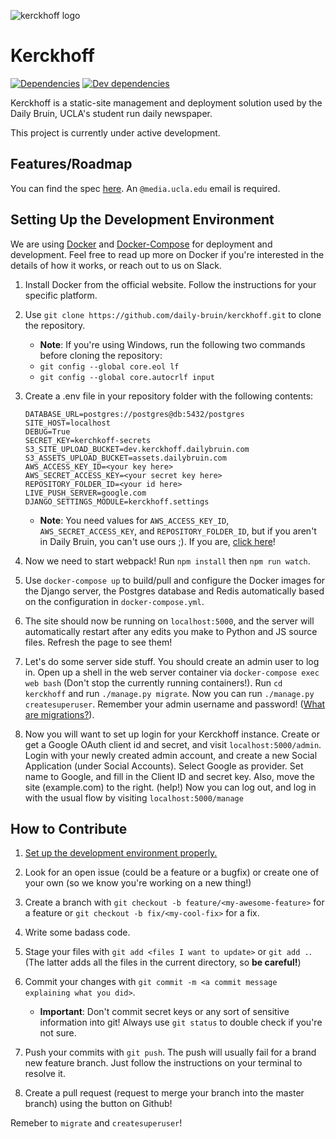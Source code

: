 [logo]: https://user-images.githubusercontent.com/1896936/28765492-cb46e55c-757f-11e7-996c-e53a95eba862.png "Kerckhoff Logo"
[spec link]: https://docs.google.com/a/media.ucla.edu/document/d/1ejb3iIyqSo2M6-fKhweAkp6MdS63gPsNmQje8iEUggc/edit?usp=sharing "Kerckhoff Specification Link"
[docker link]: https://www.docker.com/ "Docker Homepage"
[docker doc link]: https://docs.docker.com/ "Docker Documentation"
[docker compose doc link]: https://docs.docker.com/compose/ "Docker Documentation: Compose"

![kerckhoff logo][logo]

# Kerckhoff

[![Dependencies](https://david-dm.org/daily-bruin/kerckhoff/status.svg?style=flat)](https://david-dm.org/daily-bruin/kerckhoff)
[![Dev dependencies](https://david-dm.org/daily-bruin/kerckhoff/dev-status.svg?style=flat)](https://david-dm.org/daily-bruin/kerckhoff?type=dev)

Kerckhoff is a static-site management and deployment solution used by the Daily
Bruin, UCLA's student run daily newspaper.

This project is currently under active development.

## Features/Roadmap

You can find the spec [here][spec link]. An `@media.ucla.edu` email is required.

## Setting Up the Development Environment

We are using [Docker][docker doc link] and
[Docker-Compose][docker compose doc link] for deployment and development. Feel
free to read up more on Docker if you're interested in the details of how it
works, or reach out to us on Slack.

1.  Install Docker from the official website. Follow the instructions for your
    specific platform.

2.  Use `git clone https://github.com/daily-bruin/kerckhoff.git` to clone the
    repository.

    * **Note**: If you're using Windows, run the following two commands before
      cloning the repository:
    * `git config --global core.eol lf`
    * `git config --global core.autocrlf input`

3.  Create a .env file in your repository folder with the following contents:

    ```.env
    DATABASE_URL=postgres://postgres@db:5432/postgres
    SITE_HOST=localhost
    DEBUG=True
    SECRET_KEY=kerchkoff-secrets
    S3_SITE_UPLOAD_BUCKET=dev.kerckhoff.dailybruin.com
    S3_ASSETS_UPLOAD_BUCKET=assets.dailybruin.com
    AWS_ACCESS_KEY_ID=<your key here>
    AWS_SECRET_ACCESS_KEY=<your secret key here>
    REPOSITORY_FOLDER_ID=<your id here>
    LIVE_PUSH_SERVER=google.com
    DJANGO_SETTINGS_MODULE=kerckhoff.settings
    ```

    * **Note**: You need values for `AWS_ACCESS_KEY_ID`,
      `AWS_SECRET_ACCESS_KEY`, and `REPOSITORY_FOLDER_ID`, but if you aren't in
      Daily Bruin, you can't use ours ;). If you are,
      [click here](https://dailybruin.slack.com/archives/C7RT6B4FP/p1527528167000076)!

4.  Now we need to start webpack! Run `npm install` then `npm run watch`.

5.  Use `docker-compose up` to build/pull and configure the Docker images for
    the Django server, the Postgres database and Redis automatically based on
    the configuration in `docker-compose.yml`.

6.  The site should now be running on `localhost:5000`, and the server will
    automatically restart after any edits you make to Python and JS source
    files. Refresh the page to see them!

7.  Let's do some server side stuff. You should create an admin user to log in.
    Open up a shell in the web server container via `docker-compose exec web bash`
    (Don't stop the currently running containers!). Run `cd kerckhoff` and run `./manage.py migrate`.
    Now you can run `./manage.py createsuperuser`.
    Remember your admin username and password!
    ([What are migrations?](https://docs.djangoproject.com/en/2.1/topics/migrations/)).

8.  Now you will want to set up login for your Kerckhoff instance. Create or get a
    Google OAuth client id and secret, and visit `localhost:5000/admin`. Login with your newly
    created admin account, and create a new Social Application (under Social Accounts).
    Select Google as provider. Set name to Google, and fill in the Client ID and secret key.
    Also, move the site (example.com) to the right. (help!)
    Now you can log out, and log in with the usual flow by visiting `localhost:5000/manage`

## How to Contribute

1.  [Set up the development environment properly.](#setting-up-the-development-environment)

2.  Look for an open issue (could be a feature or a bugfix) or create one of
    your own (so we know you're working on a new thing!)

3.  Create a branch with `git checkout -b feature/<my-awesome-feature>` for a
    feature or `git checkout -b fix/<my-cool-fix>` for a fix.

4.  Write some badass code.

5.  Stage your files with `git add <files I want to update>` or `git add .`.
    (The latter adds all the files in the current directory, so **be careful!**)

6.  Commit your changes with
    `git commit -m <a commit message explaining what you did>`.

    * **Important**: Don't commit secret keys or any sort of sensitive
      information into git! Always use `git status` to double check if you're
      not sure.

7.  Push your commits with `git push`. The push will usually fail for a brand
    new feature branch. Just follow the instructions on your terminal to resolve
    it.

8.  Create a pull request (request to merge your branch into the master branch)
    using the button on Github!

Remeber to `migrate` and `createsuperuser`!
